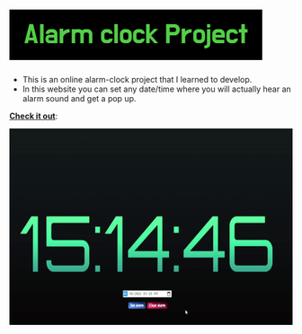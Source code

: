 # <img src="./alarm-clock.png" alt="alarm-clock.png"/>

- This is an online alarm-clock project that I learned to develop.
- In this website you can set any date/time where you will actually hear an alarm sound and get a pop up.

<a href="https://jesserds.github.io/web-alarm/" target="_blank"><strong>Check it out</strong></a>:
  
<img src="./alarm-clock.gif" alt="alarm-clock" height=350 class="center"/>
